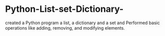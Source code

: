 # Python-List-set-Dictionary-

created a Python program a list, a
dictionary and a set and Performed basic operations
like adding, removing, and modifying
elements.
